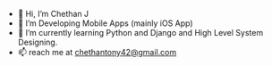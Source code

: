 - 👋 Hi, I’m Chethan J
- 👀 I’m Developing Mobile Apps (mainly iOS App)
- 🌱 I’m currently learning Python and Django and High Level System Designing.
- 📫 reach me at chethantony42@gmail.com

<!---
ChethanJ27/ChethanJ27 is a ✨ special ✨ repository because its `README.md` (this file) appears on your GitHub profile.
You can click the Preview link to take a look at your changes.
--->
